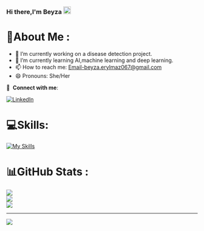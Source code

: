 ### Hi there,I'm Beyza <img src = "https://raw.githubusercontent.com/MartinHeinz/MartinHeinz/master/wave.gif" width = 20px>

# 💫About Me :
- 🔭 I’m currently working on a disease detection project.
- 🌱 I’m currently learning AI,machine learning and deep learning.
- 📫 How to reach me: Email-beyza.erylmaz067@gmail.com
- 😄 Pronouns: She/Her


🔗 &nbsp;**Connect with me**:

[![LinkedIn](https://img.shields.io/badge/LinkedIn-%230077B5.svg?logo=linkedin&logoColor=white)](https://linkedin.com/in/selvinaz-beyza-eryılmaz-0950a5228) 

# 💻Skills:
[![My Skills](https://skillicons.dev/icons?i=py,vscode,html,git,bootstrap,tensorflow)](https://skillicons.dev)

# 📊GitHub Stats :
![](https://github-readme-stats.vercel.app/api?username=SBeyzaEryilmaz&theme=radical&hide_border=false&include_all_commits=false&count_private=true)<br/>
![](https://github-readme-streak-stats.herokuapp.com/?user=SBeyzaEryilmaz&theme=radical&hide_border=false)<br/>
![](https://github-readme-stats.vercel.app/api/top-langs/?username=SBeyzaEryilmaz&theme=radical&hide_border=false&include_all_commits=false&count_private=true&layout=compact)

---
![](https://komarev.com/ghpvc/?username=SBeyzaEryilmaz&style=flat)


